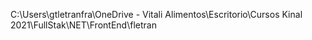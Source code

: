 C:\Users\gtletranfra\OneDrive - Vitali Alimentos\Escritorio\Cursos Kinal 2021\FullStak\NET\FrontEnd\fletran
